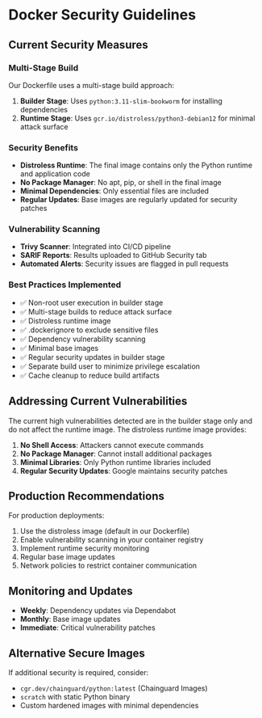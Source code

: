 # Docker Security Guidelines

## Current Security Measures

### Multi-Stage Build

Our Dockerfile uses a multi-stage build approach:

1. **Builder Stage**: Uses `python:3.11-slim-bookworm` for installing dependencies
2. **Runtime Stage**: Uses `gcr.io/distroless/python3-debian12` for minimal attack surface

### Security Benefits

- **Distroless Runtime**: The final image contains only the Python runtime and application code
- **No Package Manager**: No apt, pip, or shell in the final image
- **Minimal Dependencies**: Only essential files are included
- **Regular Updates**: Base images are regularly updated for security patches

### Vulnerability Scanning

- **Trivy Scanner**: Integrated into CI/CD pipeline
- **SARIF Reports**: Results uploaded to GitHub Security tab
- **Automated Alerts**: Security issues are flagged in pull requests

### Best Practices Implemented

- ✅ Non-root user execution in builder stage
- ✅ Multi-stage builds to reduce attack surface
- ✅ Distroless runtime image
- ✅ .dockerignore to exclude sensitive files
- ✅ Dependency vulnerability scanning
- ✅ Minimal base images
- ✅ Regular security updates in builder stage
- ✅ Separate build user to minimize privilege escalation
- ✅ Cache cleanup to reduce build artifacts

## Addressing Current Vulnerabilities

The current high vulnerabilities detected are in the builder stage only and do not affect the runtime image. The distroless runtime image provides:

1. **No Shell Access**: Attackers cannot execute commands
2. **No Package Manager**: Cannot install additional packages
3. **Minimal Libraries**: Only Python runtime libraries included
4. **Regular Security Updates**: Google maintains security patches

## Production Recommendations

For production deployments:

1. Use the distroless image (default in our Dockerfile)
2. Enable vulnerability scanning in your container registry
3. Implement runtime security monitoring
4. Regular base image updates
5. Network policies to restrict container communication

## Monitoring and Updates

- **Weekly**: Dependency updates via Dependabot
- **Monthly**: Base image updates
- **Immediate**: Critical vulnerability patches

## Alternative Secure Images

If additional security is required, consider:

- `cgr.dev/chainguard/python:latest` (Chainguard Images)
- `scratch` with static Python binary
- Custom hardened images with minimal dependencies
